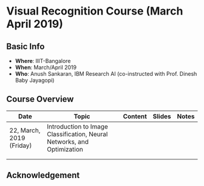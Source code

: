 # Visual Recognition Course (March April 2019)

## Basic Info
  - **Where**: IIIT-Bangalore
  - **When**: March/April 2019
  - **Who**: Anush Sankaran, IBM Research AI (co-instructed with Prof. Dinesh Baby Jayagopi)

## Course Overview

| Date                     |                                  Topic                                  | Content | Slides | Notes |
|--------------------------|-----------------------------------------------------------------------|---------|--------|-------|
| 22, March, 2019 (Friday) | Introduction to Image Classification, Neural Networks, and Optimization |         |        |       |
|                          |                                                                         |         |        |       |
|                          |                                                                         |         |        |       |



## Acknowledgement
